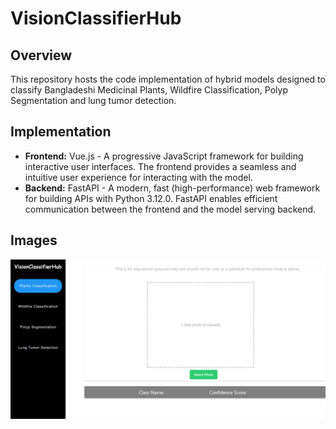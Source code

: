 # VisionClassifierHub

## Overview
This repository hosts the code implementation of  hybrid models designed to classify Bangladeshi Medicinal Plants, Wildfire Classification, Polyp Segmentation and lung tumor detection. 

## Implementation
* **Frontend:** Vue.js - A progressive JavaScript framework for building interactive user interfaces. The frontend provides a seamless and intuitive user experience for interacting with the model.
* **Backend:**  FastAPI - A modern, fast (high-performance) web framework for building APIs with Python 3.12.0. FastAPI enables efficient communication between the frontend and the model serving backend.

## Images 
![OpenAI Logo](1_1.png)


